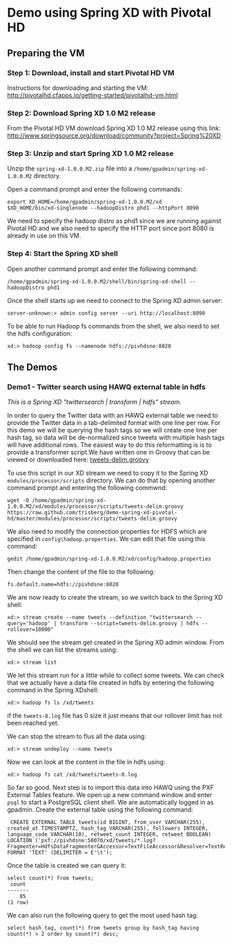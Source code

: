 # Demo using Spring XD with Pivotal HD

## Preparing the VM

### Step 1: Download, install and start Pivotal HD VM

Instructions for downloading and starting the VM: 
http://pivotalhd.cfapps.io/getting-started/pivotalhd-vm.html

### Step 2: Download Spring XD 1.0 M2 release

From the Pivotal HD VM download Spring XD 1.0 M2 release using this link: 
http://www.springsource.org/download/community?project=Spring%20XD

### Step 3: Unzip and start Spring XD 1.0 M2 release

Unzip the `spring-xd-1.0.0.M2.zip` file into a `/home/gpadmin/spring-xd-1.0.0.M2` directory.

Open a command prompt and enter the following commands:

    export XD_HOME=/home/gpadmin/spring-xd-1.0.0.M2/xd
    $XD_HOME/bin/xd-singlenode --hadoopDistro phd1 --httpPort 8090

We need to specify the hadoop distro as phd1 since we are running against Pivotal HD and we also 
need to specify the HTTP port since port 8080 is already in use on this VM.

### Step 4: Start the Spring XD shell

Open another command prompt and enter the following command:

    /home/gpadmin/spring-xd-1.0.0.M2/shell/bin/spring-xd-shell --hadoopDistro phd1
    
Once the shell starts up we need to connect to the Spring XD admin server:

    server-unknown:> admin config server --uri http://localhost:8090

To be able to run Hadoop fs commands from the shell, we also need to set the hdfs configuration:

    xd:> hadoop config fs --namenode hdfs://pivhdsne:8020
    

## The Demos

### Demo1 - Twitter search using HAWQ external table in hdfs

*This is a Spring XD "twittersearch | transform | hdfs" stream.*

In order to query the Twitter data with an HAWQ external table we need to provide the Twitter data in a 
tab-delimited format with one line per row. For this demo we will be querying the hash tags so we will create one 
line per hash tag, so data will be de-normalized since tweets with multiple hash tags will have additional rows. 
The easiest way to do this reformatting is is to provide a transformer script.We have written one in Groovy that can 
be viewed or downloaded here: 
[tweets-delim.groovy](https://raw.github.com/trisberg/demo-spring-xd-pivotal-hd/master/modules/processor/scripts/tweets-delim.groovy)

To use this script in our XD stream we need to copy it to the Spring XD `modules/processor/scripts` directory. We can do that 
by opening another command prompt and entering the following commwnd:

    wget -O /home/gpadmin/spring-xd-1.0.0.M2/xd/modules/processor/scripts/tweets-delim.groovy https://raw.github.com/trisberg/demo-spring-xd-pivotal-hd/master/modules/processor/scripts/tweets-delim.groovy 

We also need to modify the connection properties for HDFS which are specified in `config\hadoop.properties`. We can edit that file using this command:

    gedit /home/gpadmin/spring-xd-1.0.0.M2/xd/config/hadoop.properties

Then change the content of the file to the following:

```
fs.default.name=hdfs://pivhdsne:8020
```

We are now ready to create the stream, so we switch back to the Spring XD shell:

    xd:> stream create --name tweets --definition "twittersearch --query='hadoop' | transform --script=tweets-delim.groovy | hdfs --rollover=10000"

We should see the stream get created in the Spring XD admin window. From the shell we can list the streams using:

    xd:> stream list
    
We let this stream run for a little while to collect some tweets. We can check that we actually have a data file created
in hdfs by entering the following command in the Spring XDshell:

    xd:> hadoop fs ls /xd/tweets

if the `tweets-0.log` file has 0 size it just means that our rollover limit has not been reached yet.

We can stop the stream to flus all the data using:

    xd:> stream undeploy --name tweets
    
Now we can look at the content in the file in hdfs using:

    xd:> hadoop fs cat /xd/tweets/tweets-0.log
    
So far so good. Next step is to import this data into HAWQ using the PXF External Tables feature. We open up a new command window
and enter `psql` to start a PostgreSQL client shell. We are automatically logged in as gpadmin. Create the external table using the 
following command:

     CREATE EXTERNAL TABLE tweets(id BIGINT, from_user VARCHAR(255), created_at TIMESTAMPTZ, hash_tag VARCHAR(255), followers INTEGER, language_code VARCHAR(10), retweet_count INTEGER, retweet BOOLEAN) LOCATION ('pxf://pivhdsne:50070/xd/tweets/*.log?Fragmenter=HdfsDataFragmenter&Accessor=TextFileAccessor&Resolver=TextResolver') FORMAT 'TEXT' (DELIMITER = E'\t');

Once the table is created we can query it:

    select count(*) from tweets;
     count
    -------
        85
    (1 row)
     
We can also run the following query to get the most used hash tag:

    select hash_tag, count(*) from tweets group by hash_tag having count(*) > 2 order by count(*) desc;
    
